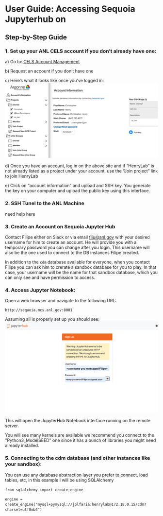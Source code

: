 # User Guide: Accessing Sequoia Jupyterhub on

## Step-by-Step Guide

### 1. Set up your ANL CELS account if you don’t already have one:

a) Go to: [CELS Account Management](https://accounts.cels.anl.gov/)

b) Request an account if you don’t have one

c) Here’s what it looks like once you’ve logged in:
![cels_account](CELS_account.png)

d) Once you have an account, log in on the above site and if “HenryLab” is not already listed as a project under your account, use the “Join project” link to join HenryLab

e) Click on “account information” and upload and SSH key. You generate the key on your computer and upload the public key using this interface.
   
### 2. SSH Tunel to the ANL Machine

need help here

### 3. Create an Account on Sequoia Jupyter Hub

Contact Filipe either on Slack or via email fliu@anl.gov with your desired username for him to create an account. He will provide you with a temporary password you can change after you login. This username will also be the one used to connect to the DB instances Filipe created.

In addition to the ```cdm``` database available for everyone, when you contact Filipe you can ask him to crerate a sandbox database for you to play. In that case, your username will be the name for that sandbox database, which you can only see and have permission to access.
   
### 4. Access Jupyter Notebook:
   
Open a web browser and navigate to the following URL:

```
http://sequoia.mcs.anl.gov:8001
```
Assuming all is properly set up you should see:
![jupyer_hub](jupyter_sign_up.png)

This will open the JupyterHub Notebook interface running on the remote server.

You will see many kernels are available we recommend you connect to the "Python3_ModelSEED" one since it has a bunch of libraries you might need already installed.


### 5. Connecting to the cdm database (and other instances like your sandbox):

You can use any database abstraction layer you prefer to connect, load tables, etc, in this example I will be using SQLAlchemy

```from sqlalchemy import create_engine```

```engine = create_engine("mysql+pymysql://jplfaria:henrylab@172.18.0.15/cdm?charset=utf8mb4")```

